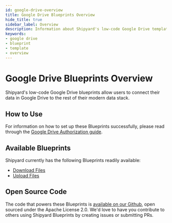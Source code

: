 ```yaml
---
id: google-drive-overview
title: Google Drive Blueprints Overview
hide_title: true
sidebar_label: Overview
description: Information about Shipyard's low-code Google Drive templates.
keywords:
- google drive
- blueprint
- template
- overview
---
```


# Google Drive Blueprints Overview

Shipyard's low-code Google Drive blueprints allow users to connect their data in Google Drive to the rest of their modern data stack.


## How to Use
For information on how to set up these Blueprints successfully, please read through the [Google Drive Authorization guide](google-drive-authorization.md).


## Available Blueprints
Shipyard currently has the following Blueprints readily available: 
- [Download Files](google-drive-download-files.md)
- [Upload Files](google-drive-upload-files.md)

## Open Source Code
The code that powers these Blueprints is [available on our Github](https://www.shipyardapp.com/docs/blueprint-library/google-drive), open sourced under the Apache License 2.0. We'd love to have you contribute to others using Shipyard Blueprints by creating issues or submitting PRs.
